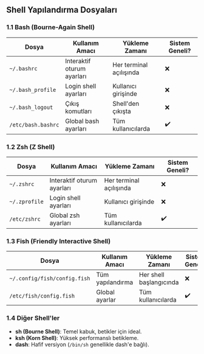 
## Shell Yapılandırma Dosyaları

### 1.1 Bash (Bourne-Again Shell)
| Dosya | Kullanım Amacı | Yükleme Zamanı | Sistem Geneli? |
|-------|---------------|----------------|----------------|
| `~/.bashrc` | Interaktif oturum ayarları | Her terminal açılışında | ❌ |
| `~/.bash_profile` | Login shell ayarları | Kullanıcı girişinde | ❌ |
| `~/.bash_logout` | Çıkış komutları | Shell'den çıkışta | ❌ |
| `/etc/bash.bashrc` | Global bash ayarları | Tüm kullanıcılarda | ✔️ |

### 1.2 Zsh (Z Shell)
| Dosya | Kullanım Amacı | Yükleme Zamanı | Sistem Geneli? |
|-------|---------------|----------------|----------------|
| `~/.zshrc` | Interaktif oturum ayarları | Her terminal açılışında | ❌ |
| `~/.zprofile` | Login shell ayarları | Kullanıcı girişinde | ❌ |
| `/etc/zshrc` | Global zsh ayarları | Tüm kullanıcılarda | ✔️ |

### 1.3 Fish (Friendly Interactive Shell)
| Dosya | Kullanım Amacı | Yükleme Zamanı | Sistem Geneli? |
|-------|---------------|----------------|----------------|
| `~/.config/fish/config.fish` | Tüm yapılandırma | Her shell başlangıcında | ❌ |
| `/etc/fish/config.fish` | Global ayarlar | Tüm kullanıcılarda | ✔️ |

### 1.4 **Diğer Shell'ler**
- **sh (Bourne Shell)**: Temel kabuk, betikler için ideal.
- **ksh (Korn Shell)**: Yüksek performanslı betikleme.
- **dash**: Hafif versiyon (`/bin/sh` genellikle dash'e bağlı).
